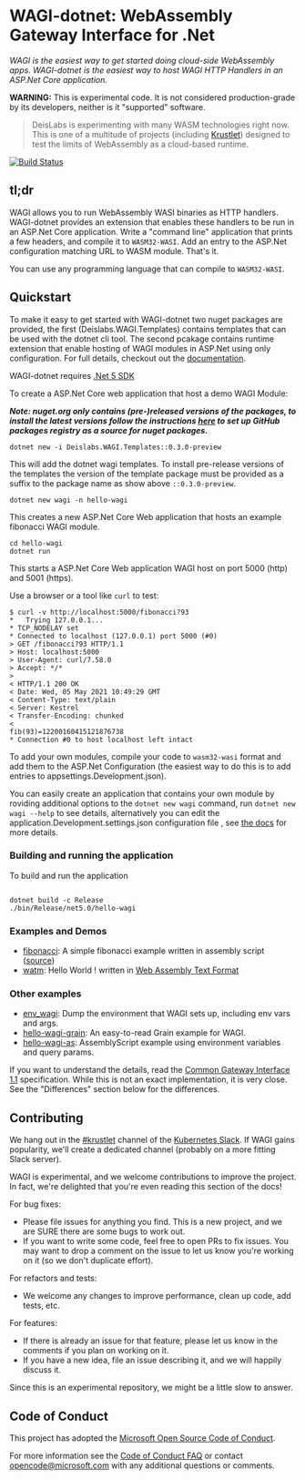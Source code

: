 # WAGI-dotnet: WebAssembly Gateway Interface for .Net

_WAGI is the easiest way to get started doing cloud-side WebAssembly apps._
_WAGI-dotnet is the easiest way to host WAGI HTTP Handlers in an ASP.Net Core application._

**WARNING:** This is experimental code.
It is not considered production-grade by its developers, neither is it "supported" software.

> DeisLabs is experimenting with many WASM technologies right now.
> This is one of a multitude of projects (including [Krustlet](https://github.com/deislabs/krustlet))
> designed to test the limits of WebAssembly as a cloud-based runtime.

[![Build Status](https://github.com/Deislabs/wagi-dotnet/actions/workflows/dotnet.yml/badge.svg)](https://github.com/Deislabs/wagi-dotnet/actions)

## tl;dr

WAGI allows you to run WebAssembly WASI binaries as HTTP handlers.
WAGI-dotnet provides an extension that enables these handlers to be run in an ASP.Net Core application.
Write a "command line" application that prints a few headers, and compile it to `WASM32-WASI`.
Add an entry to the ASP.Net configuration matching URL to WASM module.
That's it.

You can use any programming language that can compile to `WASM32-WASI`.

## Quickstart

To make it easy to get started with WAGI-dotnet two nuget packages are provided, the first (Deislabs.WAGI.Templates) contains templates that can be used with the dotnet cli tool. The second pcakage contains runtime extension that enable hosting of WAGI modules in ASP.Net using only configuration.  For full details, checkout out the [documentation](docs/README.md).

WAGI-dotnet requires [.Net 5 SDK](https://dotnet.microsoft.com/download/dotnet/5.0)

To create a ASP.Net Core web application that host a demo WAGI Module:

***Note: nuget.org only contains (pre-)released versions of the packages, to install the latest versions follow the instructions [here](https://docs.github.com/en/packages/working-with-a-github-packages-registry/working-with-the-nuget-registry) to set up GitHub packages registry as a source for nuget packages.***

``` Console
dotnet new -i Deislabs.WAGI.Templates::0.3.0-preview
```

This will add the dotnet wagi templates. To install pre-release versions of the templates the version of the template package must be provided as a suffix to the package name as show above `::0.3.0-preview`.

``` Console
dotnet new wagi -n hello-wagi
```

This creates a new ASP.Net Core Web application that hosts an example fibonacci WAGI module.

``` Console
cd hello-wagi
dotnet run
```

This starts a ASP.Net Core Web application WAGI host on port 5000 (http) and 5001 (https).

Use a browser or a tool like `curl` to test:

``` Console
$ curl -v http://localhost:5000/fibonacci?93
*   Trying 127.0.0.1...
* TCP_NODELAY set
* Connected to localhost (127.0.0.1) port 5000 (#0)
> GET /fibonacci?93 HTTP/1.1
> Host: localhost:5000
> User-Agent: curl/7.58.0
> Accept: */*
>
< HTTP/1.1 200 OK
< Date: Wed, 05 May 2021 10:49:29 GMT
< Content-Type: text/plain
< Server: Kestrel
< Transfer-Encoding: chunked
<
fib(93)=12200160415121876738
* Connection #0 to host localhost left intact
```

To add your own modules, compile your code to `wasm32-wasi` format and add them to the ASP.Net Configuration (the easiest way to do this is to add entries to appsettings.Development.json).

You can easily create an application that contains your own module by roviding additional options to the ```dotnet new wagi``` command, run ```dotnet new wagi --help``` to see details, alternatively you can edit the application.Development.settings.json configuration file , see [the docs](./docs/coonfigurain_and_running.md) for more details.

### Building and running the application

To build and run the application

``` console

dotnet build -c Release
./bin/Release/net5.0/hello-wagi

```

### Examples and Demos

- [fibonacci](examples/fibonacci/README.md): A simple fibonacci example written in assembly script ([source](https://github.com/simongdavies/fibonacci-wagi-as))
- [watm](examples/watm/README.md): Hello World ! written in [Web Assembly Text Format](https://developer.mozilla.org/en-US/docs/WebAssembly/Understanding_the_text_format)

### Other examples

- [env_wagi](https://github.com/deislabs/env_wagi): Dump the environment that WAGI sets up, including env vars and args.
- [hello-wagi-grain](https://github.com/deislabs/hello-wagi-grain): An easy-to-read Grain example for WAGI.
- [hello-wagi-as](https://github.com/deislabs/hello-wagi-as): AssemblyScript example using environment variables and query params.

If you want to understand the details, read the [Common Gateway Interface 1.1](https://tools.ietf.org/html/rfc3875) specification.
While this is not an exact implementation, it is very close.
See the "Differences" section below for the differences.

## Contributing

We hang out in the [#krustlet](https://kubernetes.slack.com/messages/krustlet) channel of the [Kubernetes Slack](https://kubernetes.slack.com).
If WAGI gains popularity, we'll create a dedicated channel (probably on a more fitting Slack server).

WAGI is experimental, and we welcome contributions to improve the project.
In fact, we're delighted that you're even reading this section of the docs!

For bug fixes:

- Please file issues for anything you find. This is a new project, and we are SURE there are some bugs to work out.
- If you want to write some code, feel free to open PRs to fix issues. You may want to drop a comment on the issue to let us know you're working on it (so we don't duplicate effort).

For refactors and tests:

- We welcome any changes to improve performance, clean up code, add tests, etc.

For features:

- If there is already an issue for that feature, please let us know in the comments if you plan on working on it.
- If you have a new idea, file an issue describing it, and we will happily discuss it.

Since this is an experimental repository, we might be a little slow to answer.

## Code of Conduct

This project has adopted the [Microsoft Open Source Code of
Conduct](https://opensource.microsoft.com/codeofconduct/).

For more information see the [Code of Conduct
FAQ](https://opensource.microsoft.com/codeofconduct/faq/) or contact
[opencode@microsoft.com](mailto:opencode@microsoft.com) with any additional questions or comments.

